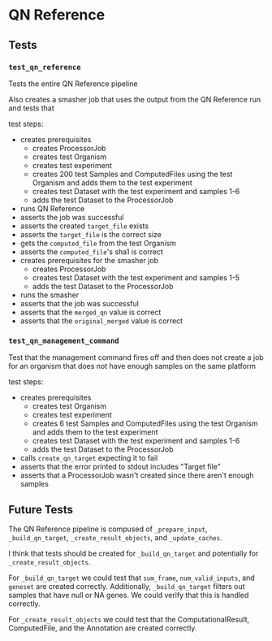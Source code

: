 # QN Reference

## Tests

### `test_qn_reference`

Tests the entire QN Reference pipeline

Also creates a smasher job that uses the output from the QN Reference run and tests that

test steps:
- creates prerequisites
    - creates ProcessorJob
    - creates test Organism
    - creates test experiment
    - creates 200 test Samples and ComputedFiles using the test Organism and adds them to the test experiment
    - creates test Dataset with the test experiment and samples 1-6
    - adds the test Dataset to the ProcessorJob
- runs QN Reference
- asserts the job was successful
- asserts the created `target_file` exists
- asserts the `target_file` is the correct size
- gets the `computed_file` from the test Organism
- asserts the `computed_file`'s sha1 is correct
- creates prerequisites for the smasher job
    - creates ProcessorJob
    - creates test Dataset with the test experiment and samples 1-5
    - adds the test Dataset to the ProcessorJob
- runs the smasher
- asserts that the job was successful
- asserts that the `merged_qn` value is correct
- asserts that the `original_merged` value is correct

### `test_qn_management_command`

Test that the management command fires off and then does not create
a job for an organism that does not have enough samples on the same
platform

test steps:
- creates prerequisites
    - creates test Organism
    - creates test experiment
    - creates 6 test Samples and ComputedFiles using the test Organism and adds them to the test experiment
    - creates test Dataset with the test experiment and samples 1-6
    - adds the test Dataset to the ProcessorJob
- calls `create_qn_target` expecting it to fail
- asserts that the error printed to stdout includes "Target file"
- asserts that a ProcessorJob wasn't created since there aren't enough samples

## Future Tests

The QN Reference pipeline is compused of `_prepare_input`, `_build_qn_target`, `_create_result_objects`, and `_update_caches`.

I think that tests should be created for `_build_qn_target` and potentially for `_create_result_objects`.

For `_build_qn_target` we could test that `sum_frame`, `num_valid_inputs`, and `geneset` are created correctly.
Additionally, `_build_qn_target` filters out samples that have null or NA genes. We could verify that this is handled correctly. 

For `_create_result_objects` we could test that the ComputationalResult, ComputedFile, and the Annotation are created correctly.


